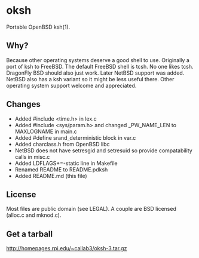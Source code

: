 oksh
====
Portable OpenBSD ksh(1).

Why?
----
Because other operating systems deserve a good shell to use.
Originally a port of ksh to FreeBSD. The default FreeBSD shell is tcsh.
No one likes tcsh. DragonFly BSD should also just work.
Later NetBSD support was added. NetBSD also has a ksh variant so it might be less useful there.
Other operating system support welcome and appreciated.

Changes
-------
* Added #include &lt;time.h&gt; in lex.c
* Added #include &lt;sys/param.h&gt; and changed _PW_NAME_LEN to MAXLOGNAME in main.c
* Added #define srand_deterministic block in var.c
* Added charclass.h from OpenBSD libc
* NetBSD does not have setresgid and setresuid so provide compatability calls in misc.c
* Added LDFLAGS+=-static line in Makefile
* Renamed README to README.pdksh
* Added README.md (this file)

License
-------
Most files are public domain (see LEGAL).
A couple are BSD licensed (alloc.c and mknod.c).

Get a tarball
-------------
http://homepages.rpi.edu/~callab3/oksh-3.tar.gz
